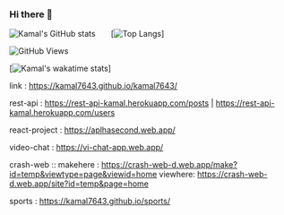 ### Hi there 👋

![Kamal's GitHub stats](https://github-readme-stats.vercel.app/api?username=kamal7643&show_icons=true&theme=radical)&nbsp;&nbsp;&nbsp;&nbsp;&nbsp;&nbsp;&nbsp;[![Top Langs](https://github-readme-stats.vercel.app/api/top-langs/?username=kamal7643)]

![GitHub Views](https://komarev.com/ghpvc/?username=kamal7643)


[![Kamal's wakatime stats](https://github-readme-stats.vercel.app/api/wakatime?username=kamal7643)]


link : https://kamal7643.github.io/kamal7643/

rest-api : https://rest-api-kamal.herokuapp.com/posts | https://rest-api-kamal.herokuapp.com/users

react-project : https://aplhasecond.web.app/

video-chat : https://vi-chat-app.web.app/

crash-web :: makehere : https://crash-web-d.web.app/make?id=temp&viewtype=page&viewid=home viewhere: https://crash-web-d.web.app/site?id=temp&page=home

sports : https://kamal7643.github.io/sports/
